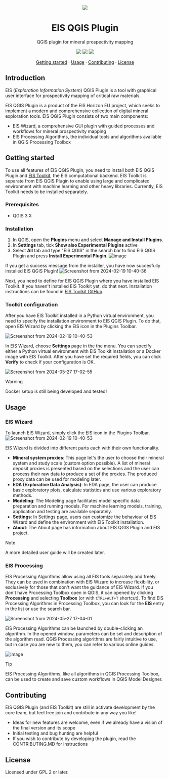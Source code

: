 <!-- logo -->
<p align="center">
  <img src="https://github.com/GispoCoding/eis_qgis_plugin/assets/113038549/6792ed06-f1f1-4a69-b9f6-1ca78eaeff4a" align="center"/>
</p>

<h1 align="center">EIS QGIS Plugin</h2>
<p align="center">QGIS plugin for mineral prospectivity mapping</p>

<!-- badges -->
<p align="center">
  <a href="https://github.com/astral-sh/ruff">
    <img src="https://img.shields.io/endpoint?url=https://raw.githubusercontent.com/astral-sh/ruff/main/assets/badge/v2.json"
  /></a>
  <a href="https://github.com/GispoCoding/eis_qgis_plugin/actions/workflows/code-style.ym">
    <img src="https://github.com/GispoCoding/eis_qgis_plugin/actions/workflows/code-style.yml/badge.svg?branch=master"
  /></a>
  <a href="https://www.gnu.org/licenses/old-licenses/gpl-2.0.en.html">
    <img src="https://img.shields.io/badge/License-GPL_v2-blue.svg"
  /></a>
</p>

<!-- links to sections / TOC -->
<p align="center">
  <a href="#getting-started">Getting started</a>
  ·
  <a href="#getting-started">Usage</a>
  ·
  <a href="#getting-started">Contributing</a>
  ·
  <a href="#getting-started">License</a>
</p>


## Introduction

EIS (_Exploration Information System_) QGIS Plugin is a tool with graphical user interface for prospectivity mapping of critical raw materials.

EIS QGIS Plugin is a product of the EIS Horizon EU project, which seeks to implement a modern and comprehensive collection of digital mineral exploration tools. EIS QGIS Plugin consists of two main components:
- EIS Wizard, a comprehensive GUI plugin with guided processes and workflows for mineral prospectivity mapping
- EIS Processing Algorithms, the individual tools and algorithms available in QGIS Processing Toolbox


## Getting started
To use all features of EIS QGIS Plugin, you need to install both EIS QGIS Plugin and [EIS Toolkit](https://github.com/GispoCoding/eis_toolkit), the EIS computational backend. EIS Toolkit is separate from EIS QGIS Plugin to enable using large and complicated environment with machine learning and other heavy libraries. Currently, EIS Toolkit needs to be installed separately.

### Prerequisites
- QGIS 3.X

### Installation
1. In QGIS, open the **Plugins** menu and select **Manage and Install Plugins**.
2. In **Settings** tab, tick **Show also Experimental Plugins** active
3. Select **All** tab and type "EIS QGIS" in the search bar to find EIS QGIS Plugin and press **Install Experimental Plugin**.
![image](https://github.com/GispoCoding/eis_qgis_plugin/assets/113038549/2c1fd828-e00a-49d8-9d92-ee766e0e08a3)

If you get a success message from the installer, you have now succesfully installed EIS QGIS Plugin!
![Screenshot from 2024-02-19 10-40-36](https://github.com/GispoCoding/eis_qgis_plugin/assets/113038549/42f20d3e-a8ab-48d5-a9e3-4ddb4bdb2da3)

Next, you need to define for EIS QGIS Plugin where you have installed EIS Toolkit. If you haven't installed EIS Toolkit yet, do that next. Installation instructions can be found in [EIS Toolkit GitHub](https://github.com/GispoCoding/eis_toolkit).


### Toolkit configuration
After you have EIS Toolkit installed in a Python virtual environment, you need to specify the installation environment to EIS QGIS Plugin. To do that, open EIS Wizard by clicking the EIS icon in the Plugins Toolbar.

![Screenshot from 2024-02-19 10-40-53](https://github.com/GispoCoding/eis_qgis_plugin/assets/113038549/5075a261-4e55-4b1a-88fe-5b25ab11568d)

In EIS Wizard, choose **Settings** page in the the menu. You can specify either a Python virtual environment with EIS Toolkit installation or a Docker image with EIS Toolkit. After you have set the required fields, you can click **Verify** to check if your configuration is OK.

![Screenshot from 2024-05-27 17-02-55](https://github.com/GispoCoding/eis_qgis_plugin/assets/113038549/dc02add4-5b9c-434a-881a-4ca07cb09723)

> [!WARNING]  
> Docker setup is still being developed and tested!


## Usage

### EIS Wizard
To launch EIS Wizard, simply click the EIS icon in the Plugins Toolbar. ![Screenshot from 2024-02-19 10-40-53](https://github.com/GispoCoding/eis_qgis_plugin/assets/113038549/5075a261-4e55-4b1a-88fe-5b25ab11568d)

EIS Wizard is divided into different parts each with their own functionality.

- **Mineral system proxies**: This page let's the user to choose their mineral system and study scale (custom option possible). A list of mineral deposit proxies is presented based on the selections and the user can process their raw data to produce a set of the proxies. The produced proxy data can be used for modeling later.
- **EDA (Explorative Data Analysis)**: In EDA page, the user can produce basic exploratory plots, calculate statistics and use various exploratory methods.
- **Modeling**: The Modeling page facilitates model specific data preparation and running models. For machine learning models, training, application and testing are available separately.
- **Settings**: In Settings page, users can customize the behaviour of EIS Wizard and define the environment with EIS Toolkit installation.
- **About**: The About page has information about EIS QGIS Plugin and EIS project.

> [!NOTE]
> A more detailed user guide will be created later.


### EIS Processing
EIS Processing Algorithms allow using all EIS tools separately and freely. They can be used in combination with EIS Wizard to increase flexibility, or exclusively for those that don't want the guidance of EIS Wizard. If you don't have Processing Toolbox open in QGIS, it can opened by clicking **Processing** and selecting **Toolbox** (or with `CTRL+ALT+T` shortcut). To find EIS Processing Algorithms in Processing Toolbox, you can look for the **EIS** entry in the list or use the search bar.

![Screenshot from 2024-05-27 17-04-01](https://github.com/GispoCoding/eis_qgis_plugin/assets/113038549/d0699be6-7338-46df-87b6-f98a65044342)

EIS Processing Algorithms can be launched by double-clicking an algorithm. In the opened window, parameters can be set and description of the algorithm read. QGIS Processing algorithms are fairly intuitive to use, but in case you are new to them, you can refer to various online guides.

![image](https://github.com/GispoCoding/eis_qgis_plugin/assets/113038549/6eabe812-5360-406b-a9ff-150e5a09f44e)

> [!TIP]
> EIS Processing Algorithms, like all algorithms in QGIS Processing Toolbox, can be used to create and save custom workflows in QGIS Model Designer. 


## Contributing
EIS QGIS Plugin (and EIS Toolkit) are still in activate development by the core team, but feel free join and contribute in any way you like!
- Ideas for new features are welcome, even if we already have a vision of the final version and its scope
- Initial testing and bug hunting are helpful
- If you wish to contribute by developing the plugin, read the CONTRIBUTING.MD for instructions


## License
Licensed under GPL 2 or later.
